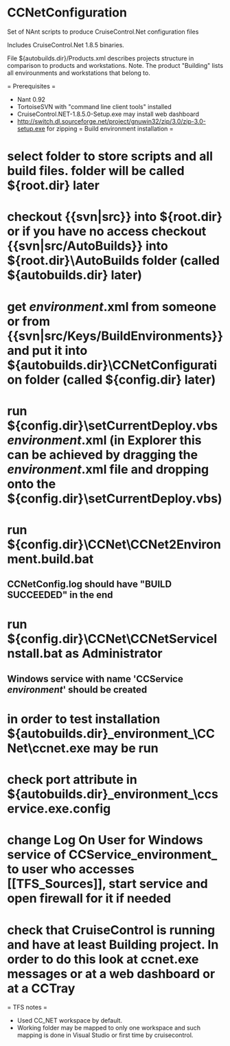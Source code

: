 # CCNetConfiguration
Set of NAnt scripts to produce CruiseControl.Net configuration files

Includes CruiseControl.Net 1.8.5 binaries.

File ${autobuilds.dir}/Products.xml describes projects structure in comparison to products and workstations.
Note. The product "Building" lists all envirounments and workstations that belong to.

= Prerequisites =
* Nant 0.92
* TortoiseSVN with "command line client tools" installed
* CruiseControl.NET-1.8.5.0-Setup.exe may install web dashboard
* http://switch.dl.sourceforge.net/project/gnuwin32/zip/3.0/zip-3.0-setup.exe for zipping
= Build environment installation =
# select folder to store scripts and all build files. folder will be called ${root.dir} later
# checkout {{svn|src}} into ${root.dir} or if you have no access checkout {{svn|src/AutoBuilds}} into ${root.dir}\AutoBuilds folder (called ${autobuilds.dir} later)
# get _environment_.xml from someone or from {{svn|src/Keys/BuildEnvironments}} and put it into ${autobuilds.dir}\CCNetConfiguration folder (called ${config.dir} later)
# run ${config.dir}\setCurrentDeploy.vbs _environment_.xml (in Explorer this can be achieved by dragging the _environment_.xml file and dropping onto the ${config.dir}\setCurrentDeploy.vbs) 
# run ${config.dir}\CCNet\CCNet2Environment.build.bat
## CCNetConfig.log should have "BUILD SUCCEEDED" in the end
# run ${config.dir}\CCNet\CCNetServiceInstall.bat as Administrator
## Windows service with name 'CCService _environment_' should be created
# in order to test installation ${autobuilds.dir}\_environment_\CCNet\ccnet.exe may be run
# check port attribute in ${autobuilds.dir}\_environment_\ccservice.exe.config
# change Log On User for Windows service of CCService_environment_ to user who accesses [[TFS_Sources]], start service and open firewall for it if needed
# check that CruiseControl is running and have at least Building project. In order to do this look at ccnet.exe messages or at a web dashboard or at a CCTray
= TFS notes =
* Used CC_NET workspace by default.
* Working folder may be mapped to only one workspace and such mapping is done in Visual Studio or first time by cruisecontrol. 
